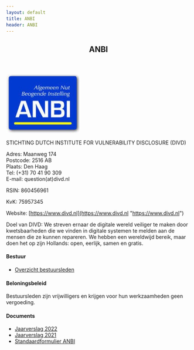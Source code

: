 ```yaml
---
layout: default
title: ANBI
header: ANBI
---
```

<header><h2>ANBI</h2></header>

![ANBI logo](/images/ANBI.jpg)

STICHTING DUTCH INSTITUTE FOR VULNERABILITY DISCLOSURE (DIVD)

Adres: Maanweg 174<br>Postcode: 2516 AB<br>Plaats: Den Haag<br>Tel: (+31) 70 41 90 309<br>E-mail: question(at)divd.nl

RSIN: 860456961

KvK: 75957345

Website: [https://www.divd.nl](https://www.divd.nl "https://www.divd.nl")

Doel van DIVD: We streven ernaar de digitale wereld veiliger te maken door kwetsbaarheden die we vinden in digitale systemen te melden aan de mensen die ze kunnen repareren. We hebben een wereldwijd bereik, maar doen het op zijn Hollands: open, eerlijk, samen en gratis.

#### Bestuur

* [Overzicht bestuursleden](/uploads/uittreksel_handelsregister_75957345.pdf "Overzicht bestuursleden")

#### Beloningsbeleid

Bestuursleden zijn vrijwilligers en krijgen voor hun werkzaamheden geen vergoeding.

#### Documents

* [Jaarverslag 2022](/uploads/DIVD%20jaarverslag%202022.pdf)
* [Jaarverslag 2021](/uploads/DIVD%20jaarverslag%202021.pdf)
* [Standaardformulier ANBI](/uploads/Standaardformulier%20ANBI.pdf)

